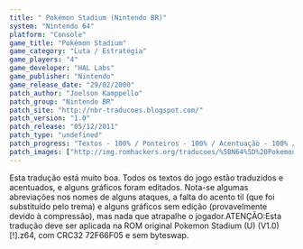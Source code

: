 ```yaml
---
title: " Pokémon Stadium (Nintendo BR)"
system: "Nintendo 64"
platform: "Console"
game_title: "Pokémon Stadium"
game_category: "Luta / Estratégia"
game_players: "4"
game_developer: "HAL Labs"
game_publisher: "Nintendo"
game_release_date: "29/02/2000"
patch_author: "Joelson Kamppello"
patch_group: "Nintendo BR"
patch_site: "http://nbr-traducoes.blogspot.com/"
patch_version: "1.0"
patch_release: "05/12/2011"
patch_type: "undefined"
patch_progress: "Textos - 100% / Ponteiros - 100% / Acentuação - 100% / Gráficos - 10% / Revisão - 100%"
patch_images: ["http://img.romhackers.org/traducoes/%5BN64%5D%20Pokemon%20Stadium%20-%20Nintendo%20BR%20-%201.jpg","http://img.romhackers.org/traducoes/%5BN64%5D%20Pokemon%20Stadium%20-%20Nintendo%20BR%20-%202.jpg","http://img.romhackers.org/traducoes/%5BN64%5D%20Pokemon%20Stadium%20-%20Nintendo%20BR%20-%203.jpg"]
---
```

Esta tradução está muito boa. Todos os textos do jogo estão traduzidos e acentuados, e alguns gráficos foram editados. Nota-se algumas abreviações nos nomes de alguns ataques, a falta do acento til (que foi substituído pelo trema) e alguns gráficos sem edição (provavelmente devido à compressão), mas nada que atrapalhe o jogador.ATENÇÃO:Esta tradução deve ser aplicada na ROM original Pokemon Stadium (U) (V1.0) [!].z64, com CRC32 72F66F05 e sem byteswap.